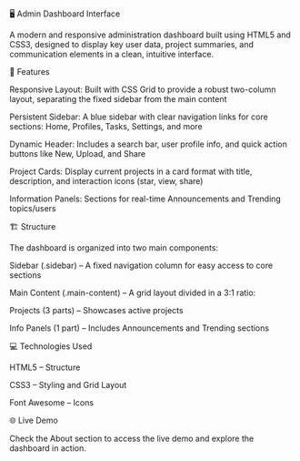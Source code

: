 🖥️ Admin Dashboard Interface

A modern and responsive administration dashboard built using HTML5 and CSS3, designed to display key user data, project summaries, and communication elements in a clean, intuitive interface.

🌟 Features

Responsive Layout: Built with CSS Grid to provide a robust two-column layout, separating the fixed sidebar from the main content

Persistent Sidebar: A blue sidebar with clear navigation links for core sections: Home, Profiles, Tasks, Settings, and more

Dynamic Header: Includes a search bar, user profile info, and quick action buttons like New, Upload, and Share

Project Cards: Display current projects in a card format with title, description, and interaction icons (star, view, share)

Information Panels: Sections for real-time Announcements and Trending topics/users

🏗️ Structure

The dashboard is organized into two main components:

Sidebar (.sidebar) – A fixed navigation column for easy access to core sections

Main Content (.main-content) – A grid layout divided in a 3:1 ratio:

Projects (3 parts) – Showcases active projects

Info Panels (1 part) – Includes Announcements and Trending sections

💻 Technologies Used

HTML5 – Structure

CSS3 – Styling and Grid Layout

Font Awesome – Icons

🌐 Live Demo

Check the About section to access the live demo and explore the dashboard in action.
